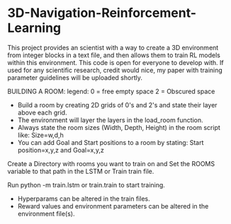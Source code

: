 # 3D-Navigation-Reinforcement-Learning
This project provides an scientist with a way to create a 3D environment from integer blocks in a text file, and then allows them to train RL models within this environment.
This code is open for everyone to develop with. If used for any scientific research, credit would nice, my paper with training parameter guidelines will be uploaded shortly.


BUILDING A ROOM:
legend:
0 = free empty space
2 = Obscured space

- Build a room by creating 2D grids of 0's and 2's and state their layer above each grid. 
- The environment will layer the layers in the load_room function.
- Always state the room sizes (Width, Depth, Height) in the room script like: Size=w,d,h
- You can add Goal and Start positions to a room by stating: Start position=x,y,z and Goal=x,y,z


Create a Directory with rooms you want to train on and Set the ROOMS variable to that path in the LSTM or Train train file.

Run python -m train.lstm or train.train to start training. 

- Hyperparams can be altered in the train files.
- Reward values and environment parameters can be altered in the environment file(s).



